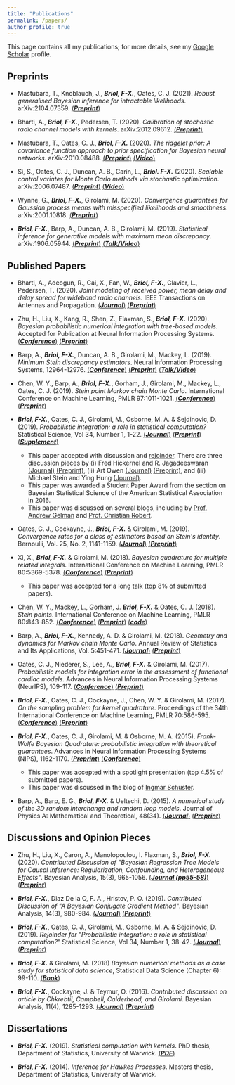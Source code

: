 ```yaml
---
title: "Publications"
permalink: /papers/
author_profile: true
---
```


This page contains all my publications; for more details, see my [Google Scholar](https://scholar.google.co.uk/citations?user=yLBYtAwAAAAJ&hl=en) profile.

## Preprints

* Mastubara, T., Knoblauch, J., ***Briol, F-X.***, Oates, C. J. (2021). *Robust generalised Bayesian inference for intractable likelihoods*. arXiv:2104.07359. [(***Preprint***)](https://arxiv.org/abs/2104.07359) 

* Bharti, A., ***Briol, F-X.***, Pedersen, T. (2020). *Calibration of stochastic radio channel models with kernels*. arXiv:2012.09612. [(***Preprint***)](https://arxiv.org/abs/2012.09612) 

* Mastubara, T., Oates, C. J., ***Briol, F-X.*** (2020). *The ridgelet prior: A covariance function approach to prior specification for Bayesian neural networks*. arXiv:2010.08488. [(***Preprint***)](https://arxiv.org/abs/2010.08488) [(***Video***)](https://www.youtube.com/watch?v=D7fkaMlzYNg&feature=youtu.be)

* Si, S., Oates, C. J., Duncan, A. B., Carin, L., ***Briol. F-X.*** (2020). *Scalable control variates for Monte Carlo methods via stochastic optimization*. arXiv:2006.07487. [(***Preprint***)](https://arxiv.org/abs/2006.07487) [(***Video***)](https://www.youtube.com/watch?v=6MheW58gyKA)

* Wynne, G., ***Briol, F-X.***, Girolami, M. (2020). *Convergence guarantees for Gaussian process means with misspecified likelihoods and smoothness*. arXiv:2001.10818. [(***Preprint***)](https://arxiv.org/abs/2001.10818)

* ***Briol, F-X.***, Barp, A., Duncan, A. B., Girolami, M. (2019). *Statistical inference for generative models with maximum mean discrepancy*. arXiv:1906.05944. [(***Preprint***)](https://arxiv.org/abs/1906.05944) [(***Talk/Video***)](https://youtu.be/mm7bHjEzhow)


## Published Papers

* Bharti, A., Adeogun, R., Cai, X., Fan, W., ***Briol, F-X.***, Clavier, L., Pedersen, T. (2020). *Joint modeling of received power, mean delay and delay spread for wideband radio channels*. IEEE Transactions on Antennas and Propagation. [(***Journal***)](https://ieeexplore.ieee.org/document/9362172) [(***Preprint***)](https://arxiv.org/abs/2005.06808)

* Zhu, H., Liu, X., Kang, R., Shen, Z., Flaxman, S., ***Briol, F-X.*** (2020). *Bayesian probabilistic numerical integration with tree-based models*. Accepted for Publication at Neural Information Processing Systems. [(***Conference***)](https://proceedings.neurips.cc/paper/2020/hash/3fe94a002317b5f9259f82690aeea4cd-Abstract.html) [(***Preprint***)](https://arxiv.org/abs/2006.05371)

* Barp, A., ***Briol, F-X.***, Duncan, A. B., Girolami, M., Mackey, L. (2019). *Minimum Stein discrepancy estimators*. Neural Information Processing Systems, 12964-12976. [(***Conference***)](https://papers.nips.cc/paper/9457-minimum-stein-discrepancy-estimators) [(***Preprint***)](https://arxiv.org/abs/1906.08283) [(***Talk/Video***)](https://slideslive.com/38917866/minimun-stein-discrepancy-estimators)


* Chen, W. Y., Barp, A., ***Briol, F-X.***, Gorham, J., Girolami, M., Mackey, L., Oates, C. J. (2019). *Stein point Markov chain Monte Carlo*. International Conference on Machine Learning, PMLR 97:1011-1021. [(***Conference***)](http://proceedings.mlr.press/v97/chen19b.html) [(***Preprint***)](https://arxiv.org/abs/1905.03673)

* ***Briol, F-X.***, Oates, C. J., Girolami, M., Osborne, M. A. & Sejdinovic, D. (2019). *Probabilistic integration: a role in statistical computation?* Statistical Science, Vol 34, Number 1, 1-22. [(***Journal***)](https://projecteuclid.org/euclid.ss/1555056025) [(***Preprint***)](https://fxbriol.github.io/pdfs/STS660.pdf) [(***Supplement***)](https://fxbriol.github.io/pdfs/STS660_supplement.pdf)
	* This paper accepted with discussion and [rejoinder](https://projecteuclid.org/euclid.ss/1555056029). There are three discussion pieces by (i) Fred Hickernel and R. Jagadeeswaran [(Journal)](https://projecteuclid.org/euclid.ss/1555056026) [(Preprint)](https://arxiv.org/pdf/1812.01811.pdf), (ii) Art Owen [(Journal)](https://projecteuclid.org/euclid.ss/1555056027) [(Preprint)](http://statweb.stanford.edu/~owen/reports/unreeff), and (iii) Michael Stein and Ying Hung [(Journal)](https://projecteuclid.org/euclid.ss/1555056028). 
	* This paper was awarded a Student Paper Award from the section on Bayesian Statistical Science of the American Statistical Association in 2016.
	* This paper was discussed on several blogs, including by [Prof. Andrew Gelman](http://andrewgelman.com/2015/12/07/28279/) and [Prof. Christian Robert](https://xianblog.wordpress.com/2015/12/17/je-suis-revenu-de-montreal-nips-2015/).


* Oates, C. J., Cockayne, J., ***Briol, F-X.*** & Girolami, M. (2019). *Convergence rates for a class of estimators based on Stein's identity*. Bernoulli, Vol. 25, No. 2, 1141-1159. [(***Journal***)](https://projecteuclid.org/euclid.bj/1551862846) [(***Preprint***)](https://fxbriol.github.io/pdfs/Bernoulli_1551862846.pdf)

* Xi, X., ***Briol, F-X.*** & Girolami, M. (2018). *Bayesian quadrature for multiple related integrals*. International Conference on Machine Learning, PMLR 80:5369-5378. [(***Conference***)](http://proceedings.mlr.press/v80/xi18a.html)
[(***Preprint***)](https://arxiv.org/abs/1801.04153)
	* This paper was accepted for a long talk (top 8% of submitted papers).

* Chen, W. Y., Mackey, L., Gorham, J. ***Briol, F-X.*** & Oates, C. J. (2018). *Stein points*. International Conference on Machine Learning, PMLR 80:843-852. 
[(***Conference***)](http://proceedings.mlr.press/v80/chen18f.html) [(***Preprint***)](https://arxiv.org/abs/1803.10161) [(***code***)](https://github.com/wilson-ye-chen/stein_points)

* Barp, A., ***Briol, F-X.***, Kennedy, A. D. & Girolami, M. (2018). *Geometry and dynamics for Markov chain Monte Carlo*. Annual Review of Statistics and Its Applications, Vol. 5:451-471.
[(***Journal***)](https://www.annualreviews.org/doi/full/10.1146/annurev-statistics-031017-100141) [(***Preprint***)](https://arxiv.org/abs/1705.02891)

* Oates, C. J., Niederer, S., Lee, A., ***Briol, F-X.*** & Girolami, M. (2017). *Probabilistic models for integration error in the assessment of functional cardiac models*. Advances in Neural Information Processing Systems (NeurIPS), 109-117. 
[(***Conference***)](https://papers.nips.cc/paper/6616-probabilistic-models-for-integration-error-in-the-assessment-of-functional-cardiac-models) [(***Preprint***)](https://arxiv.org/abs/1606.06841) 

* ***Briol, F-X.***, Oates, C. J., Cockayne, J., Chen, W. Y. & Girolami, M. (2017). *On the sampling problem for kernel quadrature*. Proceedings of the 34th International Conference on Machine Learning, PMLR 70:586-595. [(***Conference***)](http://proceedings.mlr.press/v70/briol17a.html) [(***Preprint***)](https://arxiv.org/abs/1706.03369) 
    
* ***Briol, F-X.***, Oates, C. J., Girolami, M. & Osborne, M. A. (2015). *Frank-Wolfe Bayesian Quadrature: probabilistic integration with theoretical guarantees*. Advances In Neural Information Processing Systems (NIPS), 1162-1170. [(***Preprint***)](https://arxiv.org/abs/1506.02681) [(***Conference***)](https://papers.nips.cc/paper/5749-frank-wolfe-bayesian-quadrature-probabilistic-integration-with-theoretical-guarantees)
	* This paper was accepted with a spotlight presentation (top 4.5% of submitted papers).
	* This paper was discussed in the blog of [Ingmar Schuster](https://ingmarschuster.wordpress.com/2015/10/26/frank-wolfe-bayesian-quadrature/).
    
* Barp, A., Barp, E. G., ***Briol, F-X.*** & Ueltschi, D. (2015). *A numerical study of the 3D random interchange and random loop models*. Journal of Physics A: Mathematical and Theoretical, 48(34). [(***Journal***)](http://iopscience.iop.org/article/10.1088/1751-8113/48/34/345002/meta) [(***Preprint***)](https://arxiv.org/abs/1505.00983) 

## Discussions and Opinion Pieces

* Zhu, H., Liu, X., Caron, A., Manolopoulou, I. Flaxman, S., ***Briol, F-X.*** (2020). *Contributed Discussion of "Bayesian Regression Tree Models for Causal Inference: Regularization, Confounding, and Heterogeneous Effects"*.  Bayesian Analysis, 15(3),  965-1056. [(***Journal (pp55-58)***)](https://projecteuclid.org/euclid.ba/1580461461#abstract) [(***Preprint***)](https://fxbriol.github.io/pdfs/BART_contributed_discussion.pdf)

* ***Briol, F-X.***, Diaz De la O, F. A., Hristov, P. O. (2019). *Contributed Discussion of "A Bayesian Conjugate Gradient Method"*.  Bayesian Analysis, 14(3), 980-984. [(***Journal***)](https://projecteuclid.org/euclid.ba/1558144846) [(***Preprint***)](https://arxiv.org/abs/1908.02964)

* ***Briol, F-X.***, Oates, C. J., Girolami, M., Osborne, M. A. & Sejdinovic, D. (2019). *Rejoinder for "Probabilistic integration: a role in statistical computation?"* Statistical Science, Vol 34, Number 1, 38-42. [(***Journal***)](https://projecteuclid.org/euclid.ss/1555056029) [(***Preprint***)](https://fxbriol.github.io/pdfs/STS683.pdf) 

* ***Briol, F-X.*** & Girolami, M. (2018) *Bayesian numerical methods as a case study for statistical data science*, Statistical Data Science (Chapter 6): 99-110. [(***Book***)](https://www.worldscientific.com/doi/abs/10.1142/9781786345400_0006) 

* ***Briol, F-X.***, Cockayne, J. & Teymur, O. (2016). *Contributed discussion on article by Chkrebtii, Campbell, Calderhead, and Girolami*. Bayesian Analysis, 11(4), 1285-1293. [(***Journal***)](https://projecteuclid.org/euclid.ba/1480474950) [(***Preprint***)](https://arxiv.org/abs/1610.06752)

## Dissertations

* ***Briol, F-X.*** (2019). *Statistical computation with kernels*. PhD thesis, Department of Statistics, University of Warwick. [(***PDF***)](https://fxbriol.github.io/pdfs/PhDthesis_fxbriol.pdf)

* ***Briol, F-X.*** (2014). *Inference for Hawkes Processes*. Masters thesis, Department of Statistics, University of Warwick.
